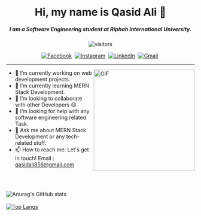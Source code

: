 <h1 align="center">Hi, my name is Qasid Ali 👋</h1>

<h5  align="center">I am a Software Engineering student at Riphah International University.</h5>
<p align="center">
    <img align="center" alt="visitors" src="https://gpvc.arturio.dev/Qasid-Ali" />
</p>

<p align="center">
<a href="https://www.facebook.com/raja.qasid.718/" target="_blank"><img src="https://img.shields.io/badge/facebook-%231877F2.svg?&style=for-the-badge&logo=facebook&logoColor=white" alt="Facebook" target="_blank" /></a>&nbsp;
<a href="https://www.instagram.com/qasidali_/" target="_blank"><img src="https://img.shields.io/badge/instagram-%23E4405F.svg?&style=for-the-badge&logo=instagram&logoColor=white" target="_blank" alt="Instagram" /></a>&nbsp;
    <a href="https://www.linkedin.com/in/qasid-ali-31bb6715a/" target="_blank"><img src="https://img.shields.io/badge/linkedin-%230077B5.svg?&style=for-the-badge&logo=linkedin&logoColor=white" target="_blank" alt="LinkedIn" /></a>&nbsp;
<a href="mailto:qasidali856@gmail.com?subject=Hola%20Qasid" target="_blank"><img src="https://img.shields.io/badge/gmail-%23D14836.svg?&style=for-the-badge&logo=gmail&logoColor=white" target="_blank" alt="Gmail"/></a>&nbsp;
<hr/>
</p>


<img align="right" height="270px" alt="GIF" src="https://www.techbabble.zone/content/images/2021/07/46207-programmer-1.gif" />

- 🔭 I’m currently working on web development projects.
- 🌱 I’m currently learning MERN Stack Development. 
- 👯 I’m looking to collaborate with other Developers 😉
- 🤔 I’m looking for help with any software engineering related Task.
- 💬 Ask me about MERN Stack Development or any tech-related stuff.
- 📫 How to reach me:  Let's get in touch! Email : qasidali856@gmail.com

<br/>
<br/>

![Anurag's GitHub stats](https://github-readme-stats.vercel.app/api?username=Qasid-Ali&show_icons=true&theme=radical)
<br/>
<br/>
[![Top Langs](https://github-readme-stats.vercel.app/api/top-langs/?username=Qasid-Ali&show_icons=true&theme=radical)](https://github.com/Qasid-Ali/github-readme-stats)
